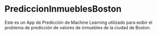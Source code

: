 # PrediccionInmueblesBoston
Este es un App de Predicción de Machine Learning utilizado para exibir el problema de predicción de valores de inmuebles de la ciudad de Boston.
